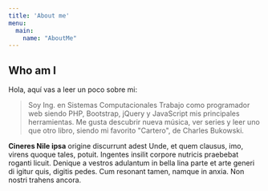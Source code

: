 ```yaml
---
title: 'About me'
menu:
  main:
    name: "AboutMe"
---
```


## Who am I

Hola, aquí vas a leer un poco sobre mi:

> Soy Ing. en Sistemas Computacionales
> Trabajo como programador web siendo PHP, Bootstrap, jQuery y JavaScript mis principales herramientas.
> Me gusta descubrir nueva música, ver series y leer uno que otro libro, siendo mi favorito "Cartero", de Charles Bukowski.

**Cineres Nile ipsa** origine discurrunt adest Unde, et quem clausus, imo,
virens quoque tales, potuit. Ingentes insilit corpore nutricis praebebat roganti
licuit. Denique a vestros adulantum in bella lina parte et arte generi di igitur
quis, digitis pedes. Cum resonant tamen, namque in anxia. Non nostri trahens
ancora.

